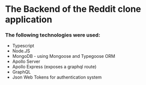 # The Backend of the Reddit clone application

### The following technologies were used:
* Typescript
* Node.JS
* MongoDB - using Mongoose and Typegoose ORM
* Apollo Server
* Apollo Express (exposes a graphql route)
* GraphQL
* Json Web Tokens for authentication system
